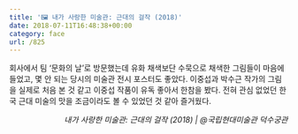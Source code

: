 ```yaml
---
title: '🖼 내가 사랑한 미술관: 근대의 걸작 (2018)'
date: 2018-07-11T16:48:38+00:00
category: face
url: /825
---
```


회사에서 팀 &#8216;문화의 날&#8217;로 방문했는데 유화 채색보단 수묵으로 채색한 그림들이 마음에 들었고, 몇 안 되는 당시의 미술관 전시 포스터도 좋았다. 이중섭과 박수근 작가의 그림을 실제로 처음 본 것 같고 이중섭 작품이 유독 좋아서 한참을 봤다. 전혀 관심 없었던 한국 근대 미술의 맛을 조금이라도 볼 수 있었던 것 같아 즐거웠다.

<p style="text-align:right">
  <em>내가 사랑한 미술관: 근대의 걸작 (2018) | </em><em>@국립현대미술관 덕수궁관<br /></em>
</p>